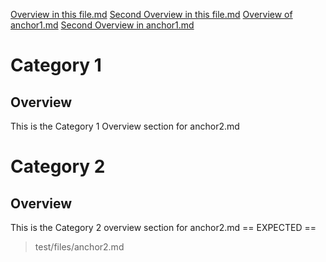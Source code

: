 [Overview in this file.md](#overview)
[Second Overview in this file.md](#overview-1)
[Overview of anchor1.md](anchor1.md#overview)
[Second Overview in anchor1.md](anchor1.md#overview-1)

# Category 1

## Overview

This is the Category 1 Overview section for anchor2.md

# Category 2

## Overview

This is the Category 2 overview section for anchor2.md
== EXPECTED ==
> test/files/anchor2.md
